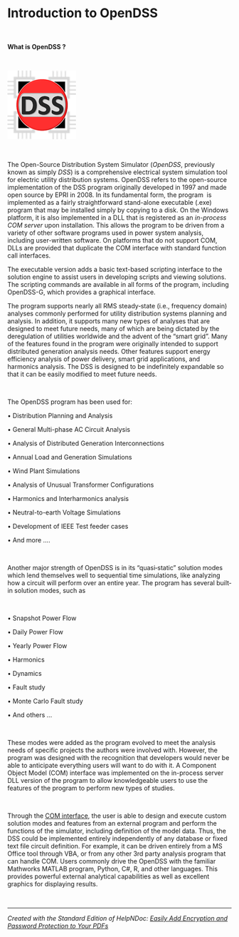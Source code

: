 # Introduction to OpenDSS

&nbsp;

**What is OpenDSS ?**

&nbsp;

![Image](<lib/NewItem26.png>)

&nbsp;

The Open-Source Distribution System Simulator (*OpenDSS*, previously known as simply *DSS*) is a comprehensive electrical system simulation tool for electric utility distribution systems. OpenDSS refers to the open-source implementation of the DSS program originally developed in 1997 and made open source by EPRI in 2008. In its fundamental form, the program&nbsp; is implemented as a fairly straightforward stand-alone executable (.exe) program that may be installed simply by copying to a disk. On the Windows platform, it is also implemented in a DLL that is registered as an *in-process COM server* upon installation. This allows the program to be driven from a variety of other software programs used in power system analysis, including user-written software. On platforms that do not support COM, DLLs are provided that duplicate the COM interface with standard function call interfaces.&nbsp;

The executable version adds a basic text-based scripting interface to the solution engine to assist users in developing scripts and viewing solutions. The scripting commands are available in all forms of the program, including OpenDSS-G, which provides a graphical interface.

The program supports nearly all RMS steady‐state (i.e., frequency domain) analyses commonly performed for utility distribution systems planning and analysis. In addition, it supports many new types of analyses that are designed to meet future needs, many of which are being dictated by the deregulation of utilities worldwide and the advent of the “smart grid”. Many of the features found in the program were originally intended to support distributed generation analysis needs. Other features support energy efficiency analysis of power delivery, smart grid applications, and harmonics analysis. The DSS is designed to be indefinitely expandable so that it can be easily modified to meet future needs.

&nbsp;

The OpenDSS program has been used for:&nbsp;

• Distribution Planning and Analysis&nbsp;

• General Multi-phase AC Circuit Analysis&nbsp;

• Analysis of Distributed Generation Interconnections&nbsp;

• Annual Load and Generation Simulations &nbsp;

• Wind Plant Simulations&nbsp;

• Analysis of Unusual Transformer Configurations&nbsp;

• Harmonics and Interharmonics analysis&nbsp;

• Neutral-to-earth Voltage Simulations&nbsp;

• Development of IEEE Test feeder cases&nbsp;

• And more ….&nbsp;

&nbsp;

Another major strength of OpenDSS is in its “quasi‐static” solution modes which lend themselves well to sequential time simulations, like analyzing how a circuit will perform over an entire year. The program has several built‐in solution modes, such as

&nbsp;

• Snapshot Power Flow

• Daily Power Flow

• Yearly Power Flow

• Harmonics

• Dynamics

• Fault study

• Monte Carlo Fault study

• And others …

&nbsp;

These modes were added as the program evolved to meet the analysis needs of specific projects the authors were involved with. However, the program was designed with the recognition that developers would never be able to anticipate everything users will want to do with it. A Component Object Model (COM) interface was implemented on the in-process server DLL version of the program to allow knowledgeable users to use the features of the program to perform new types of studies.

&nbsp;

Through the [COM interface](<COMInterface.md>), the user is able to design and execute custom solution modes and features from an external program and perform the functions of the simulator, including definition of the model data. Thus, the DSS could be implemented entirely independently of any database or fixed text file circuit definition. For example, it can be driven entirely from a MS Office tool through VBA, or from any other 3rd party analysis program that can handle COM. Users commonly drive the OpenDSS with the familiar Mathworks MATLAB program, Python, C#, R, and other languages. This provides powerful external analytical capabilities as well as excellent graphics for displaying results.

&nbsp;


***
_Created with the Standard Edition of HelpNDoc: [Easily Add Encryption and Password Protection to Your PDFs](<https://www.helpndoc.com/step-by-step-guides/how-to-generate-an-encrypted-password-protected-pdf-document/>)_

